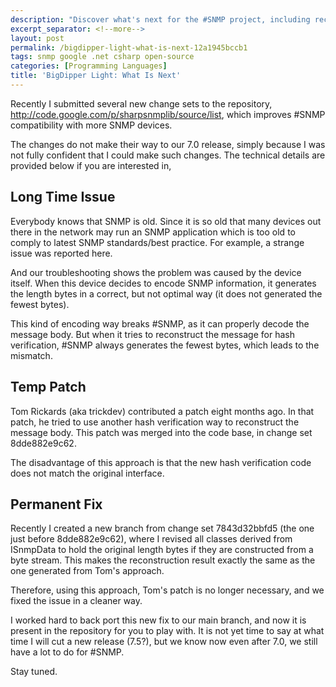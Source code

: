 ```yaml
---
description: "Discover what's next for the #SNMP project, including recent compatibility improvements and future development plans."
excerpt_separator: <!--more-->
layout: post
permalink: /bigdipper-light-what-is-next-12a1945bccb1
tags: snmp google .net csharp open-source
categories: [Programming Languages]
title: 'BigDipper Light: What Is Next'
---
```

Recently I submitted several new change sets to the repository, http://code.google.com/p/sharpsnmplib/source/list, which improves #SNMP compatibility with more SNMP devices.

The changes do not make their way to our 7.0 release, simply because I was not fully confident that I could make such changes. The technical details are provided below if you are interested in,
<!--more-->

## Long Time Issue

Everybody knows that SNMP is old. Since it is so old that many devices out there in the network may run an SNMP application which is too old to comply to latest SNMP standards/best practice. For example, a strange issue was reported here.

And our troubleshooting shows the problem was caused by the device itself. When this device decides to encode SNMP information, it generates the length bytes in a correct, but not optimal way (it does not generated the fewest bytes).

This kind of encoding way breaks #SNMP, as it can properly decode the message body. But when it tries to reconstruct the message for hash verification, #SNMP always generates the fewest bytes, which leads to the mismatch.

## Temp Patch

Tom Rickards (aka trickdev) contributed a patch eight months ago. In that patch, he tried to use another hash verification way to reconstruct the message body. This patch was merged into the code base, in change set 8dde882e9c62.

The disadvantage of this approach is that the new hash verification code does not match the original interface.

## Permanent Fix

Recently I created a new branch from change set 7843d32bbfd5 (the one just before 8dde882e9c62), where I revised all classes derived from ISnmpData to hold the original length bytes if they are constructed from a byte stream. This makes the reconstruction result exactly the same as the one generated from Tom's approach.

Therefore, using this approach, Tom's patch is no longer necessary, and we fixed the issue in a cleaner way.

I worked hard to back port this new fix to our main branch, and now it is present in the repository for you to play with. It is not yet time to say at what time I will cut a new release (7.5?), but we know now even after 7.0, we still have a lot to do for #SNMP.

Stay tuned.
